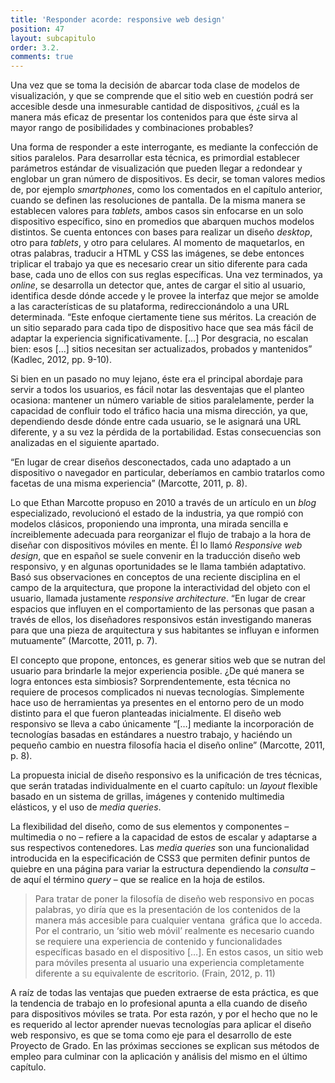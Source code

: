 ```yaml
---
title: 'Responder acorde: responsive web design'
position: 47
layout: subcapitulo
order: 3.2.
comments: true
---
```


Una vez que se toma la decisión de abarcar toda clase de modelos de visualización, y que se comprende que el sitio web en cuestión podrá ser accesible desde una inmesurable cantidad de dispositivos, ¿cuál es la manera más eficaz de presentar los contenidos para que éste sirva al mayor rango de posibilidades y combinaciones probables?

Una forma de responder a este interrogante, es mediante la confección de sitios paralelos. Para desarrollar esta técnica, es primordial establecer parámetros estándar de visualización que pueden llegar a redondear y englobar un gran número de dispositivos. Es decir, se toman valores medios de, por ejemplo _smartphones_, como los comentados en el capítulo anterior, cuando se definen las resoluciones de pantalla. De la misma manera se establecen valores para _tablets_, ambos casos sin enfocarse en un solo dispositivo específico, sino en promedios que abarquen muchos modelos distintos. Se cuenta entonces con bases para realizar un diseño _desktop_, otro para _tablets_, y otro para celulares. Al momento de maquetarlos, en otras palabras, traducir a HTML y CSS las imágenes, se debe entonces triplicar el trabajo ya que es necesario crear un sitio diferente para cada base, cada uno de ellos con sus reglas específicas. Una vez terminados, ya _online_, se desarrolla un detector que, antes de cargar el sitio al usuario, identifica desde dónde accede y le provee la interfaz que mejor se amolde a las características de su plataforma, redireccionándolo a una URL determinada. “Este enfoque ciertamente tiene sus méritos. La creación de un sitio separado para cada tipo de dispositivo hace que sea más fácil de adaptar la experiencia significativamente. [...] Por desgracia, no escalan bien: esos [...] sitios necesitan ser actualizados, probados y mantenidos” (Kadlec, 2012, pp. 9-10).

Si bien en un pasado no muy lejano, éste era el principal abordaje para servir a todos los usuarios, es fácil notar las desventajas que el planteo ocasiona: mantener un número variable de sitios paralelamente, perder la capacidad de confluir todo el tráfico hacia una misma dirección, ya que, dependiendo desde dónde entre cada usuario, se le asignará una URL diferente, y a su vez la pérdida de la portabilidad. Estas consecuencias son analizadas en el siguiente apartado.

“En lugar de crear diseños desconectados, cada uno adaptado a un dispositivo o navegador en particular, deberíamos en cambio tratarlos como facetas de una misma experiencia” (Marcotte, 2011, p. 8).

Lo que Ethan Marcotte propuso en 2010 a través de un artículo en un _blog_ especializado, revolucionó el estado de la industria, ya que rompió con modelos clásicos, proponiendo una impronta, una mirada sencilla e íncreiblemente adecuada para reorganizar el flujo de trabajo a la hora de diseñar con dispositivos móviles en mente. Él lo llamó _Responsive web design_, que en español se suele convenir en la traducción diseño web responsivo, y en algunas oportunidades se le llama también adaptativo. Basó sus observaciones en conceptos de una reciente disciplina en el campo de la arquitectura, que propone la interactividad del objeto con el usuario, llamada justamente _responsive architecture_. “En lugar de crear espacios que influyen en el comportamiento de las personas que pasan a través de ellos, los diseñadores responsivos están investigando maneras para que una pieza de arquitectura y sus habitantes se influyan e informen mutuamente” (Marcotte, 2011, p. 7).

El concepto que propone, entonces, es generar sitios web que se nutran del usuario para brindarle la mejor experiencia posible. ¿De qué manera se logra entonces esta simbiosis? Sorprendentemente, esta técnica no requiere de procesos complicados ni nuevas tecnologías. Simplemente hace uso de herramientas ya presentes en el entorno pero de un modo distinto para el que fueron planteadas inicialmente. El diseño web responsivo se lleva a cabo únicamente “[…] mediante la incorporación de tecnologías basadas en estándares a nuestro trabajo, y haciéndo un pequeño cambio en nuestra filosofía hacia el diseño online” (Marcotte, 2011, p. 8).

La propuesta inicial de diseño responsivo es la unificación de tres técnicas, que serán tratadas individualmente en el cuarto capítulo: un _layout_ flexible basado en un sistema de grillas, imágenes y contenido multimedia elásticos, y el uso de _media queries_.

La flexibilidad del diseño, como de sus elementos y componentes – multimedia o no – refiere a la capacidad de estos de escalar y adaptarse a sus respectivos contenedores. Las _media queries_ son una funcionalidad introducida en la especificación de CSS3 que permiten definir puntos de quiebre en una página para variar la estructura dependiendo la _consulta_ – de aquí el término _query_ – que se realice en la hoja de estilos.

> Para tratar de poner la filosofía de diseño web responsivo en pocas palabras, yo diría que es la presentación de los contenidos de la manera más accesible para cualquier ventana  gráfica que lo acceda. Por el contrario, un ‘sitio web móvil’ realmente es necesario cuando se requiere una experiencia de contenido y funcionalidades específicas basado en el dispositivo […]. En estos casos, un sitio web para móviles presenta al usuario una experiencia completamente diferente a su equivalente de escritorio. (Frain, 2012, p. 11)

A raíz de todas las ventajas que pueden extraerse de esta práctica, es que la tendencia de trabajo en lo profesional apunta a ella cuando de diseño para dispositivos móviles se trata. Por esta razón, y por el hecho que no le es requerido al lector aprender nuevas tecnologías para aplicar el diseño web responsivo, es que se toma como eje para el desarrollo de este Proyecto de Grado. En las próximas secciones se explican sus métodos de empleo para culminar con la aplicación y análisis del mismo en el último capítulo.

